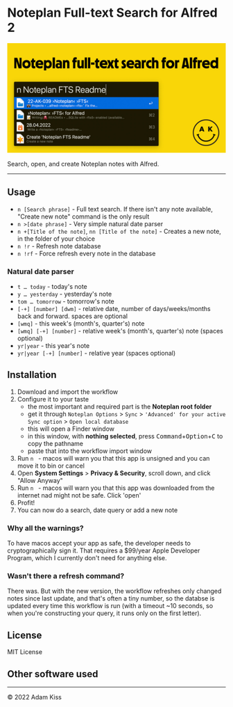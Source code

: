 # Noteplan Full-text Search for Alfred 2

![OG Social image](social.jpg)

Search, open, and create Noteplan notes with Alfred.

---

## Usage
- `n [Search phrase]` - Full text search. If there isn't any note available, "Create new note" command is the only result
- `n >[date phrase]` - Very simple natural date parser
- `n +[Title of the note]`, `nn [Title of the note]` - Creates a new note, in the folder of your choice
- `n !r` - Refresh note database
- `n !rf` - Force refresh every note in the database

### Natural date parser
- `t … today` - today's note
- `y … yesterday` - yesterday's note
- `tom … tomorrow` - tomorrow's note
- `[-+] [number] [dwm]` - relative date, number of days/weeks/months back and forward. spaces are optional
- `[wmq]` - this week's (month's, quarter's) note
- `[wmq] [-+] [number]` - relative week's (month's, quarter's) note (spaces optional)
- `yr|year` - this year's note
- `yr|year [-+] [number]` - relative year (spaces optional)

## Installation
1. Download and import the workflow
2. Configure it to your taste
    - the most important and required part is the **Noteplan root folder**
    - get it through `Noteplan Options` > `Sync` > `'Advanced' for your active Sync option` > `Open local database`
    - this will open a Finder window
    - in this window, with **nothing selected**, press <kbd>Command</kbd>+<kbd>Option</kbd>+<kbd>C</kbd> to copy the pathname 
    - paste that into the workflow import window
3. Run `n ` - macos will warn you that this app is unsigned and you can move it to bin or cancel
4. Open **System Settings** > **Privacy & Security**, scroll down, and click "Allow Anyway"
5. Run `n ` - macos will warn you that this app was downloaded from the internet nad might not be safe. Click 'open'
6. Profit!
7. You can now do a search, date query or add a new note

### Why all the warnings?
To have macos accept your app as safe, the developer needs to cryptographically sign it. That requires a $99/year Apple Developer Program, which I currently don't need for anything else.

### Wasn't there a refresh command?
There was. But with the new version, the workflow refreshes only changed notes since last update, and that's often a tiny number, so the databse is updated every time this workflow is run (with a timeout ~10 seconds, so when you're constructing your query, it runs only on the first letter).

## License
MIT License

## Other software used

---

© 2022 Adam Kiss